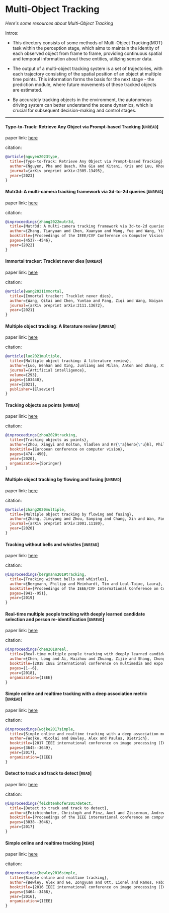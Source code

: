 # Multi-Object Tracking
*Here's some resources about Multi-Object Tracking*

Intros: 
* This directory consists of some methods of Multi-Object Tracking(MOT) task within the perception stage, which aims to maintain the identity of each observed object from frame to frame, providing continuous spatial and temporal information about these entities, utilizing sensor data.

* The output of a multi-object tracking system is a set of trajectories, with each trajectory consisting of the spatial position of an object at multiple time points. This information forms the basis for the next stage - the prediction module, where future movements of these tracked objects are estimated.

* By accurately tracking objects in the environment, the autonomous driving system can better understand the scene dynamics, which is crucial for subsequent decision-making and control stages.

---


#### Type-to-Track: Retrieve Any Object via Prompt-based Tracking [`UNREAD`]

paper link: [here](https://arxiv.org/pdf/2305.13495)

citation: 
```bibtex
@article{nguyen2023type,
  title={Type-to-Track: Retrieve Any Object via Prompt-based Tracking},
  author={Nguyen, Pha and Quach, Kha Gia and Kitani, Kris and Luu, Khoa},
  journal={arXiv preprint arXiv:2305.13495},
  year={2023}
}
```
    


#### Mutr3d: A multi-camera tracking framework via 3d-to-2d queries [`UNREAD`]

paper link: [here](https://openaccess.thecvf.com/content/CVPR2022W/WAD/papers/Zhang_MUTR3D_A_Multi-Camera_Tracking_Framework_via_3D-to-2D_Queries_CVPRW_2022_paper.pdf)

citation: 
```bibtex
@inproceedings{zhang2022mutr3d,
  title={Mutr3d: A multi-camera tracking framework via 3d-to-2d queries},
  author={Zhang, Tianyuan and Chen, Xuanyao and Wang, Yue and Wang, Yilun and Zhao, Hang},
  booktitle={Proceedings of the IEEE/CVF Conference on Computer Vision and Pattern Recognition},
  pages={4537--4546},
  year={2022}
}
```

#### Immortal tracker: Tracklet never dies [`UNREAD`]

paper link: [here](https://arxiv.org/pdf/2111.13672)

citation: 
```bibtex
@article{wang2021immortal,
  title={Immortal tracker: Tracklet never dies},
  author={Wang, Qitai and Chen, Yuntao and Pang, Ziqi and Wang, Naiyan and Zhang, Zhaoxiang},
  journal={arXiv preprint arXiv:2111.13672},
  year={2021}
}
```

#### Multiple object tracking: A literature review [`UNREAD`]

paper link: [here](https://arxiv.org/pdf/1409.7618)

citation: 
```bibtex
@article{luo2021multiple,
  title={Multiple object tracking: A literature review},
  author={Luo, Wenhan and Xing, Junliang and Milan, Anton and Zhang, Xiaoqin and Liu, Wei and Kim, Tae-Kyun},
  journal={Artificial intelligence},
  volume={293},
  pages={103448},
  year={2021},
  publisher={Elsevier}
}
```

#### Tracking objects as points [`UNREAD`]

paper link: [here](https://arxiv.org/pdf/2004.01177.pdf)

citation: 
```bibtex
@inproceedings{zhou2020tracking,
  title={Tracking objects as points},
  author={Zhou, Xingyi and Koltun, Vladlen and Kr{\"a}henb{\"u}hl, Philipp},
  booktitle={European conference on computer vision},
  pages={474--490},
  year={2020},
  organization={Springer}
}
```
    


#### Multiple object tracking by flowing and fusing [`UNREAD`]

paper link: [here](https://arxiv.org/pdf/2001.11180)

citation: 
```bibtex
@article{zhang2020multiple,
  title={Multiple object tracking by flowing and fusing},
  author={Zhang, Jimuyang and Zhou, Sanping and Chang, Xin and Wan, Fangbin and Wang, Jinjun and Wu, Yang and Huang, Dong},
  journal={arXiv preprint arXiv:2001.11180},
  year={2020}
}
```

#### Tracking without bells and whistles [`UNREAD`]

paper link: [here](http://openaccess.thecvf.com/content_ICCV_2019/papers/Bergmann_Tracking_Without_Bells_and_Whistles_ICCV_2019_paper.pdf)

citation: 
```bibtex
@inproceedings{bergmann2019tracking,
  title={Tracking without bells and whistles},
  author={Bergmann, Philipp and Meinhardt, Tim and Leal-Taixe, Laura},
  booktitle={Proceedings of the IEEE/CVF International Conference on Computer Vision},
  pages={941--951},
  year={2019}
}
```

#### Real-time multiple people tracking with deeply learned candidate selection and person re-identification [`UNREAD`]

paper link: [here](https://arxiv.org/pdf/1809.04427)

citation: 
```bibtex
@inproceedings{chen2018real,
  title={Real-time multiple people tracking with deeply learned candidate selection and person re-identification},
  author={Chen, Long and Ai, Haizhou and Zhuang, Zijie and Shang, Chong},
  booktitle={2018 IEEE international conference on multimedia and expo (ICME)},
  pages={1--6},
  year={2018},
  organization={IEEE}
}
```
    
    
    
#### Simple online and realtime tracking with a deep association metric [`UNREAD`]

paper link: [here](https://arxiv.org/pdf/1703.07402)

citation: 
```bibtex
@inproceedings{wojke2017simple,
  title={Simple online and realtime tracking with a deep association metric},
  author={Wojke, Nicolai and Bewley, Alex and Paulus, Dietrich},
  booktitle={2017 IEEE international conference on image processing (ICIP)},
  pages={3645--3649},
  year={2017},
  organization={IEEE}
}
```

#### Detect to track and track to detect [`READ`]

paper link: [here](http://openaccess.thecvf.com/content_ICCV_2017/papers/Feichtenhofer_Detect_to_Track_ICCV_2017_paper.pdf)

citation: 
```bibtex
@inproceedings{feichtenhofer2017detect,
  title={Detect to track and track to detect},
  author={Feichtenhofer, Christoph and Pinz, Axel and Zisserman, Andrew},
  booktitle={Proceedings of the IEEE international conference on computer vision},
  pages={3038--3046},
  year={2017}
}
```
    
    

#### Simple online and realtime tracking [`READ`]

paper link: [here](https://arxiv.org/pdf/1602.00763.pdf)

citation: 
```bibtex
@inproceedings{bewley2016simple,
  title={Simple online and realtime tracking},
  author={Bewley, Alex and Ge, Zongyuan and Ott, Lionel and Ramos, Fabio and Upcroft, Ben},
  booktitle={2016 IEEE international conference on image processing (ICIP)},
  pages={3464--3468},
  year={2016},
  organization={IEEE}
}
```
